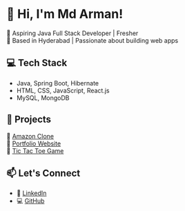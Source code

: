 # 👋 Hi, I'm Md Arman!
🚀 Aspiring Java Full Stack Developer | Fresher  
📍 Based in Hyderabad | Passionate about building web apps

## 💻 Tech Stack
- Java, Spring Boot, Hibernate
- HTML, CSS, JavaScript, React.js
- MySQL, MongoDB

## 📘 Projects
🔹 [Amazon Clone](https://github.com/mdarman6207570/Amazon-Clone)  
🔹 [Portfolio Website](https://github.com/mdarman6207570/portfolio-project)  
🔹 [Tic Tac Toe Game](https://github.com/mdarman6207570/Tic-Tac-Toe-Game)

## 📫 Let's Connect
- 💼 [LinkedIn](https://www.linkedin.com/in/mdarman123/)
- 💻 [GitHub](https://github.com/mdarman6207570)
